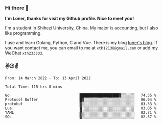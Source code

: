 ### Hi there 👋️

**I'm Loner, thanks for visit my Github profile. Nice to meet you!**

I'm a student in Shihezi University, China. My major is accounting, but I also like programming.

I use and learn Golang, Python, C and Vue. There is my blog [loner's blog](https://www.loner1024.top).  If you want contact me, you can email to me at `xth12138@gmail.com` or add my WeChat `xth233333`.

### ✌️😉✌️

<!--START_SECTION:waka-->

```text
From: 14 March 2022 - To: 13 April 2022

Total Time: 115 hrs 8 mins

Go                                ██████████████████▓░░░░░░   74.35 %
Protocol Buffer                   █▓░░░░░░░░░░░░░░░░░░░░░░░   06.94 %
protobuf                          ▓░░░░░░░░░░░░░░░░░░░░░░░░   03.33 %
Lua                               ▓░░░░░░░░░░░░░░░░░░░░░░░░   03.05 %
YAML                              ▓░░░░░░░░░░░░░░░░░░░░░░░░   02.71 %
SQL                               ▓░░░░░░░░░░░░░░░░░░░░░░░░   02.37 %
```

<!--END_SECTION:waka-->



